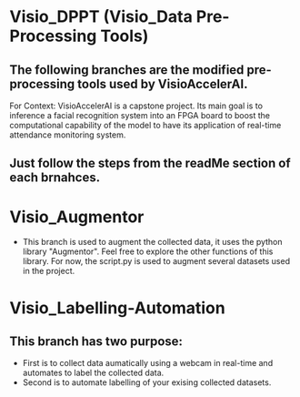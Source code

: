 # Visio_DPPT (Visio_Data Pre-Processing Tools)

## The following branches are the modified pre-processing tools used by VisioAccelerAI.
For Context: VisioAccelerAI is a capstone project. Its main goal is to inference a facial recognition system into an FPGA board to boost the computational capability of the model to have its application of real-time attendance monitoring system. 

## Just follow the steps from the readMe section of each brnahces.

# Visio_Augmentor
- This branch is used to augment the collected data, it uses the python library "Augmentor". Feel free to explore the other functions of this library. For now, the script.py is used to augment several datasets used in the project.

# Visio_Labelling-Automation
## This branch has two purpose:
- First is to collect data aumatically using a webcam in real-time and automates to label the collected data.
-  Second is to automate  labelling of your exising collected datasets.
